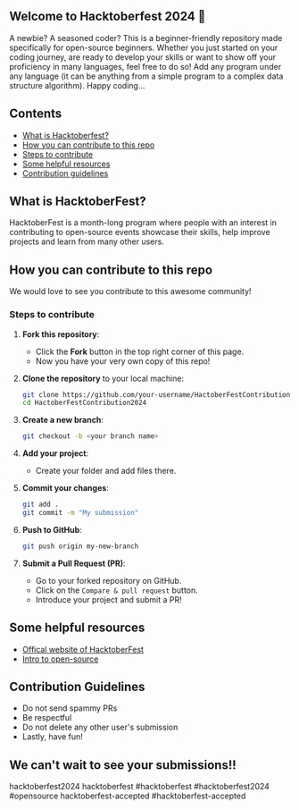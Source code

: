 ## Welcome to Hacktoberfest 2024 🎃
A newbie? A seasoned coder? This is a beginner-friendly repository made specifically for open-source beginners. Whether you just started on your coding journey, are ready to develop your skills or want to show off your proficiency in many languages, feel free to do so! Add any program under any language (it can be anything from a simple program to a complex data structure algorithm). Happy coding...

## Contents
- [What is Hacktoberfest?](#-what-is-hacktoberfest)
- [How you can contribute to this repo](#-how-to-contribute-to-this-repo)
- [Steps to contribute](#-steps-to-contribute-)
- [Some helpful resources](#-some-helpful-resources)
- [Contribution guidelines](#-contribution-guidelines)

## What is HacktoberFest?
HacktoberFest is a month-long program where people with an interest in contributing to open-source events showcase their skills, help improve projects and learn from many other users.

## How you can contribute to this repo
We would love to see you contribute to this awesome community!

### Steps to contribute
1. **Fork this repository**: 
   - Click the **Fork** button in the top right corner of this page.
   - Now you have your very own copy of this repo!
  
2. **Clone the repository** to your local machine:
   ```bash
   git clone https://github.com/your-username/HactoberFestContribution2024.git
   cd HactoberFestContribution2024
   ```
3. **Create a new branch**:
   ```bash
   git checkout -b <your branch name>
   ```
4. **Add your project**:
   - Create your folder and add files there.
5. **Commit your changes**:
   ```bash
   git add .
   git commit -m "My submission"
   ```
6. **Push to GitHub**:
   ```bash
   git push origin my-new-branch
   ```
7. **Submit a Pull Request (PR)**:
   - Go to your forked repository on GitHub.
   - Click on the `Compare & pull request` button.
   - Introduce your project and submit a PR!

## Some helpful resources
   - [Offical website of HacktoberFest](https://hacktoberfest.com)
   - [Intro to open-source](https://www.digitalocean.com/community/tutorial-series/an-introduction-to-open-source)

## Contribution Guidelines
  - Do not send spammy PRs
  - Be respectful
  - Do not delete any other user's submission
  - Lastly, have fun!

## We can't wait to see your submissions!!
hacktoberfest2024 hacktoberfest #hacktoberfest #hacktoberfest2024 #opensource hacktoberfest-accepted #hacktoberfest-accepted
